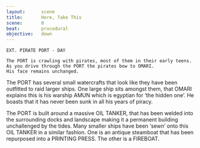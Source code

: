 ```yaml
---
layout:      scene
title:       Here, Take This
scene:       0
beat:        procedural
objective:   down
---
```


~~~
EXT. PIRATE PORT - DAY

The PORT is crawling with pirates, most of them in their early teens.
As you drive through the PORT the pirates bow to OMARI.
His face remains unchanged.
~~~


The PORT has several small watercrafts that look like they have been outfitted to raid larger ships.
One large ship sits amongst them, that OMARI explains this is his warship AMUN which is egyptian for ‘the hidden one’.
He boasts that it has never been sunk in all his years of piracy.

The PORT is built around a massive OIL TANKER,
that has been welded into the surrounding docks and landscape making it a permanent building unchallenged by the tides.
Many smaller ships have been ‘sewn’ onto this OIL TANKER in a similar fashion.
One is an antique steamboat that has been repurposed into a PRINTING PRESS.
The other is a FIREBOAT.














